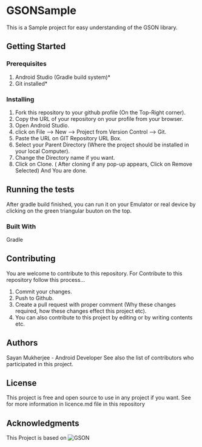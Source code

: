 # GSONSample

This is a Sample project for easy understanding of the GSON library. 


## Getting Started

### Prerequisites

1. Android Studio (Gradle build system)*
2. Git installed*

### Installing

1. Fork this repository to your github profile (On the Top-Right corner).
2. Copy the URL of your repository on your profile from your browser.
3. Open Android Studio.
4. click on File --> New --> Project from Version Control --> Git.
5. Paste the URL on GIT Repository URL Box.
6. Select your Parent Directory (Where the project should be installed in your local Computer).
7. Change the Directory name if you want.
8. Click on Clone. ( After cloning if any pop-up appears, Click on Remove Selected)
And You are done.


## Running the tests

After gradle build finished, you can run it on your Emulator or real device by clicking on the green triangular buuton on the top.


### Built With
Gradle

## Contributing

You are welcome to contribute to this repository. For Contribute to this repository follow this process...

1. Commit your changes.
2. Push to Github.
3. Create a pull request with proper comment (Why these changes required, how these changes effect this project etc).
4. You can also contribute to this project by editing or by writing contents etc.


## Authors

Sayan Mukherjee - Android Developer See also the list of contributors who participated in this project.


## License

This project is free and open source to use in any project if you want. See for more information in licence.md file in this repository


## Acknowledgments

This Project is based on ![GSON](https://github.com/google/gson)
